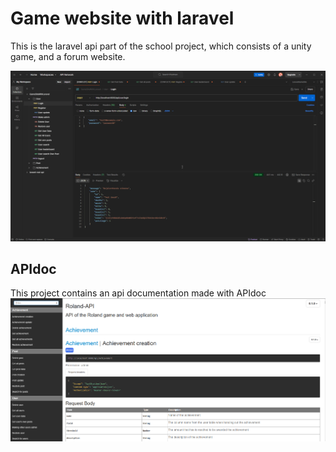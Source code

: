 # Game website with laravel

This is the laravel api part of the school project, which consists of a unity game, and a forum website.

![ShowCase](README/Postman_w91ZmXsIQS.gif)

## APIdoc
This project contains an api documentation made with APIdoc
![APIdoc](README/APIdoc.png)
